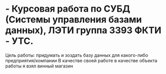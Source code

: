 # - Курсовая работа по СУБД (Системы управления базами данных), ЛЭТИ группа 3393 ФКТИ - УТС.
Цель работы: придумать и зоздать базу данных для какого-либо предприятия/компании
В качестве своей работе в качестве объекта работы я взял винный магазин

